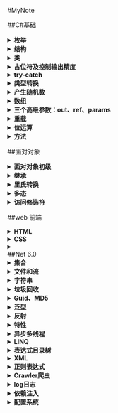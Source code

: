 #MyNote

##C#基础

<details>
<summary><b>枚举</b></summary>

将枚举声明到命名空间的下面，类的外面，表示这个命名空间下所有的类都可以使用这个枚举。

> public enum 枚举名
> {
> ,
> ,
> 最后一行可以不写逗号
> }

    public:访问修饰符，公开的，哪都可以访问。
    private：私有的，只能在这个类内部进行访问。默认修饰为private
    enum：声明枚举的关键字。

枚举:规范开发。本质还是变量
枚举的类型默认可以和 int 类型互相转换 == 枚举类型和 int 型是兼容的。

```csharp
    public enum MyEnum
    {
        // x = 5,
        yu = 0,
        asdf = 1,
    }
```

```csharp
    public enum Gender
    {
        male,
        female
    }
```

```csharp
//枚举类型强转为int
MyEnum at = MyEnum.x;
int ad = (int)at;
Console.WriteLine(ad);
Console.WriteLine((int)MyEnum.yu);

//int类型强转为枚举
int c = 13;
MyEnum ap = (MyEnum)c;
Console.WriteLine(ap);

//枚举转string
MyEnum aq = MyEnum.yu;
string e = aq.ToString();
Console.WriteLine(e);

//string转枚举
string f = "5";
MyEnum ae = (MyEnum)Enum.Parse(typeof(MyEnum),f);
Console.WriteLine(ae);
```

</details>

<details>
<summary><b>结构</b></summary>

结构：可以帮助我们一次声明多个不同类型的变量

> [public] struct 结构名
> {
> 成员：字段
> }

```csharp
    public struct Person
    {
        public string _firstname; //字段（下划线）
        public string _lastname;
        public int _age;
        public Gender _gender;
    }
```

```csharp
Person zs;
zs._firstname = "张";
zs._lastname = "三";
zs._age = 19;
zs._gender = Gender.male;
```

</details>

<details>
<summary><b>类</b></summary>

> public class 类名

    {
         字段;
         属性;
         方法;
         构造函数;
         析构函数;
    }

写好一个类之后，需要创建这个类的对象，这个过程称为类的实例化
创建对象：
类名 名 = new 类名();

    this：
    1.表示当前这个类的对象
    2.在类当中显式的调用本类的构造函数-------> :this

</details>
<details>
<summary><b>占位符及控制输出精度</b></summary>

`decimal money = 1000m;`
{:n}---->000,000,000
{:c}---->￥符号
{:e}---->科学计数法
{:f4}---->小数点后四位
{:x}---->十六进制---->x2---->加零对齐
{:p}---->百分号

```csharp
Console.WriteLine("{0:p}",0.3);//------30.00%
Console.WriteLine("{0:}",DateTime.Now);//---->0:控制输出位数
```

{:f}---->不显示秒
{:y}---->年月
{:m}---->月日
{:d}---->2020-1-1
{:t}---->14:34

`var yin_shi_lei_xing = 1.23;`
var:根据等式右边自动推算类型

C# 是一门强类型语言：必须对每一个变量的类型一个明确的定义
js 是弱类型语言：不需要对变量的类型有明确的定义

可空类型：类型关键字? 属 Nullable<T>
在 C#代码中用添加前缀“0x”的方式表示十六进制

`Console.WriteLine("{0:0.00\a}",a);`
\a:产生“嘀”的一声蜂鸣
\f:换行

```csharp
//保留两位小数（四舍五入）
int[] num = { 4,7,9 };
double avg = GetAvg(num);
string s = avg.ToString("0.00");
avg = Convert.ToDouble(s);
Console.WriteLine(avg);
Console.ReadKey();
```

序列化：将对象转换为二进制
反序列化：将二进制转换为对象
作用：传输数据（二进制）

</details>

<details>
<summary><b>try-catch</b></summary>

```csharp
//判断是否为闰年
int year, month, day;
Console.WriteLine("请输入年份：");
try
{
   year = Convert.ToInt32(Console.ReadLine());
   Console.WriteLine("请输入月份：");
   try
   {
       month = Convert.ToInt32(Console.ReadLine());
       switch (month)
       {
           case 1:
           case 3:
           case 5:
           case 7:
           case 8:
           case 10:
           case 12:
               Console.WriteLine("这个月有31天");
               break;
           case 2:
               if (year % 400 == 0 || (year % 4 == 0 && year % 100  != 0))
               {
                   Console.WriteLine("这个月有28天");
               }
               else
               {
                   Console.WriteLine("这个月有29天");
               }
               break;
           default:
               Console.WriteLine("这个月有30天");
               break;
       }
   }
   catch
   {
       Console.WriteLine("输入的月份有误");
   }
}
catch
{
   Console.WriteLine("输入的年份有误");
}
```

</details>

<details>
<summary><b>类型转换</b></summary>

```csharp
int year = Convert.ToInt32(Console.ReadLine());
Console.WriteLine(year);
bool tb = int.TryParse(Console.ReadLine(), out a);
Console.WriteLine(a);
```

</details>

<details>
<summary><b>产生随机数</b></summary>

```csharp
Random r = new Random();
int rNub = r.Next(1, 10+1);
Console.WriteLine(rNub);
```

</details>

<details>
<summary><b>数组</b></summary>

```csharp
//初始化方式
int[] nums = new int[10];
int[] nums2 = { 1, 2, 3, 4, 5, 6, 7, 8, 9, 10 };
int g = nums2.Max();
Console.WriteLine(g);
for (int i = 0; i < nums2.Length; i++)
{
    Console.WriteLine(nums2[i]);
}
```

```csharp
//冒泡排序：
int[] num = { 9, 8, 7, 6, 5, 4, 3, 2, 1, 0 };
int temp;
for (int i = 0; i < num.Length-1; i++)
{
   for (int j = 0; j < num.Length-1-i; j++)
   {
       if (num[j]>num[j+1])//升序排列
       {
           temp = num[j];
           num[j] = num[j + 1];
           num[j + 1] = temp;
       }
   }
}
```

```csharp
Array.Sort(num);//针对数组做一个升序的排列
Array.Reverse(num);//逆转排列数组
for (int i = 0; i < num.Length; i++)
{
   Console.WriteLine(num[i]);
}
```

</details>

<details>
<summary><b>三个高级参数：out、ref、params</b></summary>

out 参数

> 在一个方法中返回多个不同类型的值：
> `public static void 方法名（int ,out int,out double,out string）`

ref 参数

> 能够将一个参数带入一个方法中进行改变，改变完成后再将改变后值带出方法
> `public static void 方法名（ref int,ref int）`

params 参数

> 将实参列表中跟可变参数数组类型一致的元素都当作数组的元素里。
> 必须是参数列表之中的最后一个元素
> `public static void 方法名（int ,params int[] num）`

</details>

<details>
<summary><b>重载</b></summary>

方法的重载

> 方法的名称相同，但传递的参数不同

分为两种情况：

> 1.参数的个数相同，那么参数的类型就不能相同 2.参数的类型相同，那么参数的个数就不能相同

方法的重载和返回值没有关系

</details>

<details>
<summary><b>位运算</b></summary>

1 .&运算符
& 是二元运算符，它以特定的方式的方式组合操作数中对应的位 果对应的位都为 1，那么结果就是 1， 如果任意一个位是 0 则结果就是 0
1 & 3 的结果为 1
来看看它的怎么运行的：
1 的二进制表示为 0 0 0 0 0 0 1
3 的二进制表示为 0 0 0 0 0 1 1
根据 & 的规则 得到的结果为 0 0 0 0 0 0 0 1,十进制表示就是 1
只要任何一位是 0 & 运算的结果就是 0，所以可以用 & 把某个变不必要的位设为 0, 比如某个变量的二进制表示为 0 1 0 0 1 0 01, 我想保留低 4 位，消除高 4 位 用 &0x0F 就可以了（注：0x0F 为 16 制表示法，对应的二进制为 0 0 0 0 1 1 1 1），这个特性在编码使用很广泛。

2 、| 运算符
| 跟 & 的区别在于 如果对应的位中任一个操作数为 1 那么结果是 1
1 | 3 的结果为 3

3、 ^运算符
^ 运算符跟 | 类似，但有一点不同的是 如果两个操作位都为 1 话，结果产生 0
0 1 0 0 0 0 0 1
0 1 0 1 1 0 1 0
产生 0 0 0 1 1 0 1 1

4 、~运算符
~是对位求反 1 变 0， 0 变 1

5 、移位运算符移位运算符把位按指定的值向左或向右移动
<< 向左移动 而 >> 向右移动，超过的位将丢失，而空出的位则补 0
如 0 1 0 0 0 0 1 1(十进制 67) 向左移动两位 67 << 2 将变成
0 0 0 0 1 1 0 0 （十进制 12）当然如果你用 java 代码写，由是 32 位，不会溢，结果是 268
向右移动两位 67 >> 2 则是
0 0 0 1 0 0 0 0(十进制 16)
下面介绍一些具体的应用
前面提到 2 向前移动 1 位变成 4 利用这个特性可以做乘法运算(在不虑溢出和符号位的情况下)
2 << 1 = 4
3 << 1 = 6
4 <<detai 1 = 8
同理 >> 则可以做除法运算
任何小数 把它 >> 0 可以取整
如 3.14159 >> 0 = 3;

int a = 5, b = 9;
Console.WriteLine(a & b);
Console.WriteLine(a | b);
Console.WriteLine(a ^ b);

/_交换变量_/
a = a ^ b;
b = b ^ a;
a = a ^ b;
Console.WriteLine("a=" + a + " b=" + b);
a = a & (~a); //a 清零
Console.WriteLine(a);
a = a | (~a); //a 全为 1
Console.WriteLine(a);

输出结果
1
13
12
a=9 b=5
0
-1

</details>

<details>
<summary><b>方法</b></summary>

方法：

> [public（访问修饰符）]static 返回值类型 方法名（[参数列表]）
> {方法体;
> }

`static`:静态的
返回值类型（如果不需写返回值，写 `void`）
方法名：Pascal 命名法(首字母大写)
参数列表：提供给这个方法的条件（括号不能省略）
`return`：返回要返回的值；立即结束方法；
方法改变数组的顺序，元素的位置和大小不需要返回值

</details>

##面对对象

<details>
<summary><b>面对对象初级</b></summary>

面对过程-------->面对对象
面对过程：强调完成这件事的动作
面对对象：找个对象帮你做事-------->意在写出一个通用的代码，蔽差异
如果要用面对过程的思想，当执行的人不同时，需要为每个不同的人身定做解决事情的方法

面向对象三大特征：**封装、继承、多态**
属性：对象具有的多种特征，每个对象的每个属性都拥有特定值
对象是具体化的事物，不能是抽象概念
把这些具有相同属性和相同方法的对象进行进一步的封装，抽象出<>这个概念
类：是模子，确定对象拥有的特征（属性）和行为（方法）
对象是根据类创建出来的
类不占内存，而对象占用内存

属性：ctrl+r+e 封装字段
属性的作用就是保护字段，对字段的赋值和取值进行限定
属性的本质是两个方法：`get` 和 `set`-------->可读可写属性
字段在类之中必须是私有的
对象的初始化：给属性赋值
自动属性：不需要实现的属性语法，不需要定义字段（如果只对字段单封装，没有附加逻辑，则定义自动属性，可以减少代码量）
`Field`-------->字段
`Method`-------->方法
`properties`-------->属性

静态和非静态的区别 1.在非静态类中，既可以有实例成员，也可以有静态成员//静态类中能有静态成员 2.在调用实例成员的时候，需要使用对象名.实例成员;//在调用静成员时，要用类名.成员; 3.静态函数中只能访问静态成员//实例函数中既可以访问静态成员，可以访问实例成员

使用: 1.静态类可以作为工具类使用 2.静态类在整个项目中资源共享-------------------->人为划分内存：堆、栈、静态存储区域

扩展方法
静态类中的静态方法在参数前加 `this` 可以不用类.方法，而是被扩的实例.方法
在使用时 `using` 类名
同名时优先调用实例方法
扩展的类型最好不要是基类，越细越好

构造函数：帮助我们初始化对象（给对象属性依次赋值） 1.构造函数没有返回值，并且不写 `void` 2.构造函数名必须和类名一样 3.静态构造函数：类第一次被创建时将由 CLR 执行且只有一次，只能始化一些静态成员，每个类只能有一个且可以同时存在公有无参构造数 4.私有构造函数：不能通过 new 实例化，可以通过静态成员、或内部例化再返回给外部
类之中会有一个默认的无参构造函数
经过编译器初次编译后 IL 中为 `.ctor`

> public 构造函数名()
> {
> }

`new` 关键字： 1.在内存中开辟一块空间 2.在开辟的空间中创建一个对象 3.用对象的构造函数进行初始化对象

析构函数：
----->无法继承或重载
当程序结束时由 GC 自动执行------->帮我们释放非托管资源（马上放）

> ~类名()
> {
> }

析构函数隐式地调用对象基类的 `Finalize` 方法，故不应使用空析构数，会导致不必要的性能损失

值类型和引用类型在内存上存储的方式不一样
传递值类型和引用类型时方式不一样-------->值传递||引用传递
值类型：`int`、`double`、`bool`、`char`、`decimal`、`struct`、`um`-------->储存在内存的栈当中
引用类型：`string`、`自定义类`、`数组`、`object 类`、`接口`-------->存储在内存的堆中

拆箱：将引用类型转化为值类型
装箱：将值类型转化为引用类型
尽量避免，会影响时间
是否发生拆箱后装箱----->两种类型是否存在继承关系

</details>

<details>
<summary><b>继承</b></summary>

继承： //子类名:父类名
解决类中的代码冗余 1.继承的单根性：一个子类只能有一个父类 2.继承的传递性：多重继承

把几个子类（派生类）当中重复的类单独拿出来封装成一个类，作为这几个类的父类（基类）
子类继承了父类的属性和方法，但并没有继承父类的私有字段
子类并没有继承父类的构造函数，但子类会默认调用父类的无参构造函数————创建父类对象，让子类可以使用父类成员
所以如果在父类中重新写了一个有参数的构造函数后，默认无参构造函数就没有了，子类就无法调用父类成员而报错
解决办法： 1.在父类中重新写一个无参构造函数 2.在子类中显式地调用父类构造函数，使用关键字:`base`()
可以用 `base` 关键字引用基类的成员 `base`.基类方法名();

创建对象时，系统先调用基类的构造函数，初始化基类的变量，然后调用派生类的构造函数，初始化派生类的变量，是
一个由基类向派生类逐步构建的过程。删除对象时，先调用派生类的析构函数，销毁派生类的变量，然后调用
基类的析构函数，销毁基类的变量，是一个由派生类向基类逐步销毁的过程。

在派生类中不能使用基类的私有成员
让类的成员既保持封装性又可以在派生类中使用，那么可以把它定义为 protected 成员（受保护成员）
`protected int _age;`
此时在子类中可以使用父类的字段

虚方法的重写：
子类调研在基类中的同一个方法，但其在每个类中是不同的，则可以把基类中的方法设计成虚方法，然后在派生类中重写该方法
`public virtual 方法名()`
`virtual` 修饰符不能与 `static`、`abstract`、`private` 一起使用
在派生类中，用关键字 `override` 重写该方法
`public override 方法名()`

我们只能重写基类中的虚方法，不能重写普通方法。要想在派生类中修改基类的普通方法，需要用 `new` 关键字隐藏基类中的方法
关键字 `new`: 1.创建对象 2.隐藏从父类继承过来的同名成员(普通方法)
`public new 方法名()-------->子类调用不到父类的成员 不推荐`

抽象类：不能被实例化，只能作为其它类的基类而存在，其目的是抽象出子类的公共部分以减少代码重复。
`abstract class 类名`
抽象方法：是一种特殊的没有默认实现的虚方法(但不需要 `virtual` 关键字)，它只能定义在抽象类中
抽象方法没有任何执行代码，需要在派生类中用重写的方式具体实现
在派生类中不能用 `base` 直接引用抽象基类的抽象方法
`public abstract 方法名()`
抽象属性：也没有具体实现代码，必须在派生类中重写

```csharp
public abstract int Age
{
   get;
   set;
}
```

同样，如果想防止一个方法被派生类重写，可以把它为声明密封方法
`public sealed override 方法名()`
`Object` 类是所有类的基类-------->在 C#中所有类都简介继承了 `Object` 类
etails>

</details>
<details>
<summary><b>里氏转换</b></summary>

里氏转换： 1.子类可以赋值给父类-------->派生类对象也属于基类，所以基类用符可以指向派生类对象

```csharp
Son s = new Son();
People p = s;
People p = new Son();
```

2.如果父类中是子类对象那么可以强转为子类对象

```csharp
Son ss = (Son)p;
```

表示类型转换
1----->`is`：用来判断对象是否与给定类型兼容（即属于类型或该类型的基类）

```csharp
if (p is Son) { }
```

2----->`as`: 向下转换

```csharp
Son d = p as Son;
```

</details>

<details>
<summary><b>多态</b></summary>

让一个对象能表现出多种的状态（类型）
屏蔽各个对象之间的差异，旨在写出通用的代码
声明父类去指定子类对象
实现多态的三种手段：虚方法、抽象类、接口

**_虚方法_**
首先将父类方法标记为虚方法使用关键字：`virtual`
在子类方法中加入关键字：`override`

**_抽象类_**
当父类中的方法不知道如何实现的时候，可以考虑使用抽象类，将方法写成抽象方法
如果存在个性化方法，就不考虑使用抽象
使用关键字：`abstract`
`absract`没有方法体（没有大括号）
抽象方法必须是公有的
通过子类使用`override`重写调用方法
抽象类不允许创建对象

**_接口_**
接口是一个规范（能力）
I...able

> public interface I 接口名
> {

      方法
      自动属性
      索引器
      事件

}

接口中的成员不允许添加访问修饰符，默认`public`
不允许写有方法体的成员
不能包含字段
自动属性和普通属性
只要一个类继承了一个接口就必须使用它的所有成员
接口与接口之间可以多继承，接口只能继承于接口
语法上基类写在接口之前

> 普通实现：public void 方法名
> 显式实现接口：可以解决方法重名的问题----->void 接口名.方法名

接口和抽象类的选择： 单继承多实现

> 接口注重于单个的约束
> 抽象指通用实现

> 子类都有的 => 父类
> 子类都有但不同 => 父类抽象
> 有的没有 => 接口

> 普通方法由左边决定 => 编译时
> 虚方法和抽象方法由右边决定 => 运行时

其他类类型：

> 分部类：
>
> > partial 关键字：把一个同名的类写在不同地方

> 密封类：
>
> > sealed：不能被继承，但能继承其他类

重写`ToString`方法（`Object`类方法）

</details>

<details>
<summary><b>访问修饰符</b></summary>

C#中的访问修饰符

> `public`:公开的公共的
> `private`:私有的，只能在当前类内部访问
> `protected`:受保护的，只能在当前类及该类的子类中访问
> `internal`:只能在当前程序集（项目）中访问

同一个项目中`internal` = `public` `protected` `internal`:
能够修饰类的访问修饰符只有两个：`public` 和 `internal`
可访问性不一致：子类的访问权限不能高于父类的权限，会暴露父类的成员

</details>

##web 前端

<details>
<summary><b>HTML</b></summary>

**_HTML_**
超文本标记语言：`Hyper Text Markup Language`
在 html 当中存在着大量的标签，我们用 html 提供的标签，将要显示在网页中的内容包含起来，构成了网
网页中有哪些东西由 html 决定，这些东西如何显示就由 css 决定
`css`:控制网页内容显示的效果
`html`+`css`=静态网页
`js`+`Jquery`-------动态网页
html 是一门不区分大小写的语言-------语言规范：属性名小写(XML 要求必须小写)

基本框架：

```html
<!DOCTYPE html>
< html >                              manifest 属性：用于离线浏览
    < head >
        < title ></ title >
    </ head >
    < body >
    </ body >
</ html >
```

| 标签名           | 标签       | 作用                                                                                                                                           |
| ---------------- | ---------- | ---------------------------------------------------------------------------------------------------------------------------------------------- |
| 段落标签         | `<p> </p>` |                                                                                                                                                |
| 超链接标签       | `<a> </a>` | 属性`href` = "地址",属性`target` (_`blank`,_`self`)实现跳转的页面(外、内),`href`属性实现页内/间跳转 给`<a>`标签命名 `href`="外部名称#内部名称" |
| 分割线           | `<hr/>`    |                                                                                                                                                |
| 换行             | ` <br/>`   | 没有空隙                                                                                                                                       |
| 注释标签         | `<!-- -->` |                                                                                                                                                |
| 空格标签(转义符) | `&nbsp;`   | 如果在文本中写空格则只显示一个                                                                                                                 |
| 双引号           | `&quot;`   |                                                                                                                                                |
| &号              | `&amp;`    |                                                                                                                                                |
| 大于号           | `&gt;`     | great than                                                                                                                                     |
| 小于号           | `&lt;`     | less than                                                                                                                                      |

**_物理字体：_**

| 标签名             | 标签                       | 作用                                                                      |
| ------------------ | -------------------------- | ------------------------------------------------------------------------- |
| 加粗               | `<b> </b>`                 |
| 斜体               | `<i>`                      |
| 定义下划线文本     | `<u>`                      |
| 定义加删除线的文本 | `<s>`                      |
| 定义被删除的部分   | `<del>`                    |
| 定义新插入的部分   | `<ins>`                    |
| 定义上、下标       | `<sup> <sub>`              |
| 高亮显示           | `<mark></mark>`            |
| 注音               | `<ruby>`                   | 由需要解释/发音的字符和提供该信息的`<rt>`元素组成，还包括可选的 <rp> 元素 |
| 时间标签           | `<time></time>` `datetime` | 属性：YYYY-MM-DDThh:mm:ssTZD TZD 时区标识符                               |
| 单词正确换行       | `<wbr></wbr>`              |

**_格式:_**

| 标签名                     | 标签                        | 作用                                                                  |
| -------------------------- | --------------------------- | --------------------------------------------------------------------- |
| 预定义文本格式             | `<pre></pre>`               | 类似 C#中的@符号                                                      |
| 定义强调文本               | `<em>`                      |
| 定义强调文本               | `<strong>`                  |
| 定义计算机代码文本         | `<code>`                    |
| 定义计算机代码样本         | `<samp>`                    |
| 定义键盘文本               | `<kbd>`                     |
| 定义文本的变量部分         | `<var>`                     |
| 定义小号文本               | `<small>`                   |
| 脱离其父元素的文本方向设置 | `<bdi></bdi>`               |
| 引文、引用及定义           |                             |
| 定义缩写                   | `<abbr>缩写</abbr>`         | 属性`title`="[全称]"                                                  |
| 定义地址                   | `<address></address>`       |
| 定义文字方向               | `<bdo></bdo>`               | 指的是 bidi 覆盖(Bi-Directional Override),属性`dir`------`rtl`(`ltr`) |
| 定义摘自另一个源的引用     | `<blockquote></blockquote>` | 属性`cite`=url                                                        |
| 定义短的引用语             | `<q></q>`                   | 属性`cite`=url                                                        |
| 定义引用、引证             | `<cite></cite>`             |
| 定义一个定义项目           | `<dfn></dfn>`               |

**_列表_**

| 标签名     | 标签         | 作用                   |
| ---------- | ------------ | ---------------------- |
| 有序列表   | `<ol> </ol>` | `type`属性改变序列号   |
| 无序列表   | `<ul> </ul>` | `type`属性改变序列符号 |
| 自定义列表 | `<dl> </dl>` |

```html
<dt>大列名</dt>
<dd>小列名</dd>
<dd>小列名</dd>
```

**_表格_**

```html
<table border="1">
  <tr>
    <th>表格标题</th>
    <td>单元格内容</td>
    <td>单元格内容</td>
  </tr>
  <tr></tr>
</table>
```

跨行/列的表格使用`rowspan`(`colspan`)属性="单元格数"实现
标题标签 `<h#>`---------#-------`1~6`
用来显示元素的移动 `<marquee> </marquee>`-------`direction`属性设置方向(`left`,`right`,`down`,`up`)
behavior 属性设置运动模式(`scroll`,`altermate`,`slide`--静止)

**_图片标签_**

`<img src="..."/>`------`alt`属性：当图片因为某种原因无法加载出来时显示的内容，`title`属性：当光标移动到图片上的时候显示的内容
`<map></map>`用于客户端图像映射,指带有可点击区域的一幅图像
`<area></area>`定义图像地图中的可点击区域 `coords`属性
百分比条标签 `<meter></meter> ` `value`(必需，可以只有百分值),`high`、`low`(界定值，超出则为黄色),`max`、`min`(范围最值)
进度条： `<progress></progress>` `max`、`value`
表单
收集用户的数据
`<form></form>`----------`action`属性
`method`属性(默认形式 get 以 url 的方式发送到地址栏、post 通过报文提交)
`target`属性(\_parent 父框架打开、\_top 整个窗口打开)
`accept-charset`属性(提交表单的字符编码)
`autocomplete="on/off"`(是否自动填充)
`name`属性(表单名称)
`novalidate`属性(不对表单数据进行验证)
`<input type=""/>`------------`type`的 text 属性值相对应 winform 中的 textbox 控件
`autofocus`(自动获得焦点)

常用控件：`text`(单行文本框输入)、`password`(密码框)、`radio`(单选按钮)、`checkbox`(复选框)
`hidden`隐藏域，用户无法看见
`<select size="">`(下拉列表)------`size`属性表示默认显示几个值
`<textarea>`(多行文本框输入)

```html
<form action="www.baidu.com" method="get">
  用户名：<input type="text" name="txtName" />
  <br />
  密码：<input type="password" name="txtPwd" />
  <br />
  <fieldset>
    <legend>性别</legend>
    <input type="radio" name="sex" />男 <input type="radio" name="sex" />女
  </fieldset>
  <br />
  <fieldset>
    <legend>婚姻状况</legend>
    <input type="radio" name="married" />已婚
    <input type="radio" name="married" />未婚
  </fieldset>
  <br />
  <input type="submit" value="注册" />
  <input type="reset" value="重置所有" />
  <select>
    <optgroup label="高校">
      <option>四川大学</option>
      <option>电子科技大学</option>
      <option>西南交通大学</option>
      <option>西南财经大学</option>
    </optgroup>
  </select>
  <br />
  <input type="file" />
  <br />
  <textarea cols="20" rows="3">
      示范文本：HTML 指的是超文本标记语言 (Hyper Text Markup Language),不是一编程语言，而是一种标记语言(markup language)标记语言是一套标记标签(markup tag)HTML 用标记标签来描述网页
  </textarea>
</form>
```

div 和 span
`<div> </div>`-----自动换行，不允许有其他标签叠加在上面
`<span> </span>`------不换行，可以用来承载文本信息
`<iframe>`

</details>

<details>
<summary><b>CSS</b></summary>

CSS:
cascading style language 层叠样式表，是对 html 的补充
CSS 实现了内面内容和内面效果的彻底分离(写 CSS 的时候基本不影响 html)
将样式表加入到 HTML 文档中：

- 内联样式表(在标签内部通过 CSS 代码设置元素的样式)
  优点：灵活
  缺点：代码冗余
- 嵌入样式表(在 head 标签里面写)
  优点：方便
  缺点：优先级低

```css
<style type="text/css">
  p{
      background-color:pink;
      font-size:innitial;
  }
</style>
```

- 外部样式表

在 head 之间写
`<link href="*.css" rel="stylesheet" type="text/css"/>`
优先级最低
通常不建议使用内联样式表，会与 html 语言搞混

样式规则的选择器：

- HTML Selector
- Class Selector(需要给设置样式的)

`<p class="类名"> </p>`
在 style 里面 p.类名{}----就拿到了[类名]这个标签------可以进行单独设置

- ID Selector(给 id 属性赋值)-----调用:#id 值{},id 值不能重复
- 关联选择器：p em{}----直接用标签名进行设置
- 组合选择器：h1,h2,h3,h4,h5,h6,td{}----组合多种标签名进行设置
- 伪元素选择器：对同一个 html 元素的各种状态和其所包括的部分内容的一种定义方式------类似事件

常用伪元素:

> A:active 选中超链接时的状态
> A:hover 光标移动到超链接上的状态
> A:link 超链接的正常状态
> A:visited 访问过的超链接状态
> A:first-line 段落中的第一行文本
> A:first-letter 段落中的第一个字母

CSS 样式属性
字体

> font-family
> font-size:(xx-small、x-small、small、medium、large、x-large、xx-large)
> font-style:(normal、italic、oblique)
> font-decoration(下中上划线、闪烁效果)
> font-weight:(normal、bold、bolder、lighter、100-900)

背景

> background-color:
> background-image:
> background-repeat:
> background-attachment:(fixed、scroll)-----（图像是否随内容滚动）
> background-position:

文本

> word-spacing 单词间距
> letter-spacing 字符间距
> text-align 文本水平对齐方式
> text-indent 首行缩进值
> line-height 文本所在行的行高

位置

> position:(absolute 绝对定位------最重要------,relative 相对定位,static 默认值-无特殊定位)
> float: ------最重要------使 div 漂浮不对其它 div 造成遮挡
> z-index:值 高度

布局

> 盒子模型：盒子与盒子之间的距离用 margin,盒子与里面内容之间的距离用 padding
> margin-(top、right、bottom、left)
> border-(top、right、bottom、left)-(width,style,color)
> display:(inline、block)

边缘
列表
蒙版层
设置不透明度 `obacity` 属性，1 为不透明，0 为透明，设置不透明度可以看到层下面的内容，但是无法对其进行操作

</details>


<details>
<summary><b></b></summary>
</details>
##Net 6.0

<details>
<summary><b>集合</b></summary>

四种类型：

> Array
> Linked
> Set
> Key-Value

任何数据集合都实现了 IEnumralue 使得都可以使用 Foreach 来遍历
IEumrable、ICollecion、IList、IQueryable 都可能存在重复的内容，承不同的接口来实现标识

<details>
<summary><i>1.1 ArrayList集合</i></summary>

集合：很多数据的一个集合，长度可以任意改变，类型不固定

```csharp
ArrayList list = new ArrayList();
list.Add(Object);
```

将一个对象输出到控制台，默认打印的是这个对象的命名空间
`Console.WriteLine(对象名.ToString());`

ArrayList 长度的问题

> count---->表示这个集合事实际包含的元素个数
> capacity---->表示这个集合可以包含的元素个数

每次集合中实际包含的元素个数超过了可以包含的数时，集合就会向内存申请多开辟一倍的空间，保证合的长度一直够用

</details>

<details>
<summary><i>1.2 List泛型集合</i></summary>

对元素的类型有了确切的定义

```csharp
List<int> list1 = new List<int>();
int[] nums = list1.ToArray();
List<int> list2 = nums.ToList();
```

</details>

---

<details>
<summary><i>2.1 Hashtable</i></summary>

Hashtable 方法------键值对集合

```csharp
Hashtable hs = new Hashtable();
hs.Add(1, "张三");
hs.Add(2, "b");
hs.Add(false, "c");
//---->冲突
hs.Add(1, "张三");
//---->通过索引替换
hs[1]="zs";
```

根据键找值

```csharp
if (hs.ContainsKey("false"))
{
}
foreach (var item in hs.Keys)
{
   Console.WriteLine(hs[item]);
}
```

在循环次数很多时，foreach 的效率远高于 for

</details>

<details>
<summary><i>2.2 Dictionary字典</i></summary>

Dictionary(键值对集合)

```csharp
Dictionary<int, string> dic1 = newDictionary<int, string>();
dic1.Add(1,"一");
dic1[2] = "二";
foreach (KeyValuePair<int,string>keyValuePair1  in dic1)
{
   Console.WriteLine("{0},{1}",keyValuePair1.Key,keyValuePair1.Value);
}
```

静态字典 可以当作缓存使用 全局唯一不会被释放

</details>
<details>
<summary><i>2.3 SortedDictionary</i></summary>

有排序过程效率并不高

</details>

---

<details>
<summary><i>3.1 HashSet</i></summary>

动态长度
不能通过索引访问

```csharp
HashSet<T> hs1 = new HashSet<T>();
hs1.Add();
```

交差并补

```csharp
HashSet<T> hs2 = new HashSet<T>();
hs1.IntersectWith(hs2);
hs1.ExceptWith(hs2);
hs1.UnionWith(hs2);
hs1.SymmetricExceptWith(hs2);
```

</details>

<details>
<summary><i>3.2 SortedSet</i></summary>

去重+排序

</details>

---

<details>
<summary><i>4.1 LinkedList链表</i></summary>

链表
泛型 LinkedList<T> 数据在内存上不连续分配，每元素记录前后节点的地址
不能通过下标访问，查找只能通过遍历
增删较为方便

```csharp
//从头查找数据
LinkedListNode<T> node1 = linkedList.Fin()；
//在后插入
linkedList.AddAfter(node1,XX);
linkedList.Remove(XX);
```

</details>

<details>
<summary><i>4.2 Queue队列</i></summary>

队列 Queue<T>
先进先出链表

```csharp
Queue<T> queue1 = new Queue<T>();
queue1.Enqueue(t);
//获取第一个元素并移除出队列
queue1.Deque();
queue1.Peek();
```

</details>

<details>
<summary><i>4.3 Stack栈</i></summary>

栈 Stack<T>

```csharp
Stack<T> s = new Stack<T>();
s.Push();
s.Pop();
s.Peek();
```

</details>

---

线程安全：
ConcurrentStack  
ConcurrentQueue
ConcurrentBag  
ConcurrentDictionary

</details>

<details>
<summary><b>文件和流</b></summary>

Directory 类：操作文件夹
File 类：操作文件
Path 类：操作路径
FileStream：操作流

---

Path 类

> string str = @"C:\Users\14345\Desktop\new.txt";
> Path.GetFileName(string));---->返回文件名和扩展名
> Path.GetFileNameWithoutExtension(string);---->返回文件名
> Path.GetExtension(string));---->返回扩展名
> Path.GetDirectoryName(string);---->返回文件所在的文件夹的名称

## Path.GetFullPath(string);---->返回全路径

File 类

> ReadAllBytes:多媒体文件（音乐、图片文件）
> ReadAllLines：返回数组、精确操作
> ReadAllText：返回整个字符串

绝对路径：通过我的电脑能找到这个文件的路径
相对路径：文件相对于应用程序的路径
在开发中应尽量使用相对路径

```csharp
File.Create(@"");
File.Delete(@"");
File.Copy(@"",@"");
File.Move(@"", @"");
byte[] buffer = File.ReadAllBytes(@"D:\File\new.txt");
string s = Encoding.Default.GetString(buffer);
File.WriteAllBytes(@"D:\File\new.txt", buffer);
string[] contents = File.ReadAllLines(@"D:\File\new.txt");
foreach (string item in contents)
{
    Console.WriteLine(item);
}
//---->追加不覆盖之前的内容
File.AppendAllText(@"C:\Users\14345\Desktop\new.txt", "contents");
```

`Directory.Delete(string path,bool)--->默认不会删除非空文件夹`

---

FileStream 类
操作字节

```csharp
StreamWriter和StreamReader---->操作字符
FileStream fileStream1 = new FileStrea(@"C:\Users\14345\Desktop\new.txt",FileMode.OpenOrCreate);
FileStream fileStream2 = new FileStrea(@"C:\Users\14345\Desktop\new.txt",FileMode.OpenOrCreate, FileAccess.Read);
byte[] buffer = new byte[1024 * 1024 *5];//5MB
int EffectiveByteLength = fileStream2Read(buffer, 0, buffer.Length);//----->回实际读到的有效的字节数
```

关闭流
`fileStream1.Close();`
释放所占用的资源
`fileStream1.Dispose();`

将创建文件流对象的过程写在 using 当中，会自动释放流所占用的资源

```csharp
using (FileStream fswrite = new FileStream(@"", FileMode.OpenOrCreate, FileAccess.Write))
{
    //读写的内容
    //using ()
}
```

StreamReader
StreamWriter

```csharp
using (StreamReader sr=new StreamReader(@"",Encoding.Default))
{
    while(!sr.EndOfStream)
    Console.WriteLine(sr.ReadLine());
}
```

| 编码名称 | \*     |
| -------- | ------ |
| ASC      | 128    |
| ASCII    | 256    |
| GB2312   | 简体字 |
| Big5     | 繁体字 |
| unicode  | 解析慢 |
| UTF-8    | web    |

乱码原因：保存文件所用的编码格式和打开的不一样

</details>

<details>
<summary><b>字符串</b></summary>

字符串的不可变性：
当给一个字符串重新赋值时，之前的值并未销毁，而是重新开辟一块间存储新值
当程序结束后，GC 扫描整个内存。如果发现有空间没有被指向，则立把它销毁
可以把字符串看成是 `char` 类型的一个只读数组
`stringBuilder` 和 `string` `的区别：string` 在进行运算时会产生一个的实例，因此在频繁对一个字符串进行操作时最好选择 `stringBuilder`

| 方法名                                | 作用                                                            | 返回值类型 |
| ------------------------------------- | --------------------------------------------------------------- | ---------- |
| .`ToUpper`()                          | 将字符串转换成大写形式                                          | string     |
| .`Tolower`()                          | 将字符串转换成小写形式                                          | string     |
| .`Equals`(,)                          | 比较两个字符串（可以忽略大小写）                                | bool       |
| .`Split`(char[],)                     | 分割字符串返回字符串类型的数组                                  | string[]   |
| .`ToCharArray`()                      | 将字符串转换为一个 char 型数组                                  | char[]     |
| new string(char[])                    | 将一个 char 数组转换为字符串                                    | string     |
| .`Contains`(string)                   | 判断字符串中是否有子串 value                                    | bool       |
| .`Replace`(string,string)             | 将字符串中出现 old value（第个）的地方替换为 new value          | string     |
| .`Substring`(int)                     | 取从位置 int 开始到结束的子字符串(或指定度)                     | string     |
| .`Startswith`(string)                 | 判断字符串是否以 value 开始                                     | bool       |
| .`Endswith`(string)                   | 判断字符串是否以 value 结束                                     | bool       |
| .`IndexOf`(stirng)                    | 取 value 在字符串中第一次出现的位置----返回 int（找不到返回-1） |
| .`Trim`()                             | 移除所有的空字符                                                | string     |
| string.`IsNullOrEmpty`()              | 判断一个字符串是否为空 null                                     | bool       |
| string.`Join`(string,params string[]) | 在字符串数组每个素之间加入指定的分隔符                          | string     |

练习：

```csharp
string s = "abcdefg";
 //不能s[0] = 'b';因为s是只读的
char[] ch = s.ToCharArray();
ch[0] = 'b';
s = new string(ch);
```

```csharp
string _s = "a  bc _d+_e  f,,g ";
char[] chs = { ' ', '_', '+', ',' };
string[] str = _s.Split(chs/*new char[]{ ' ', '_', '+',',' }*/,StringSplitOptions.RemoveEmptyEntries);
```

```csharp
string t = "qwe";
if (t.Contains("qwe"))
{
   t = t.Replace("qwe", "***");
}
```

```csharp
StringBuilder sb = new StringBuilder();
string str = null;
//创建一个计时器
Stopwatch sw = new Stopwatch();
sw.Start();//开始计时
for (int i = 0; i < 100000; i++)
{
   sb.Append(i);//增加字符串长度
}
sw.Stop();//计时结束
Console.WriteLine(sw.Elapsed);
```

```csharp
string path = @"C:\Users\14345\Desktop\0101.txt";
string[] content = File.ReadAllLines(path, EncodingUTF8);
string[] result = new string[8];
for (int i = 0; i < content.Length; i++)
{
   string[] temp = content[i].Split(new char[] { '\t' }, StringSplitOptions.RemoveEmptyEntries);
   if (temp[0].Length >= 10)
   {
       temp[0] = temp[0].Substring(0, 8);
       temp[0] += "...";
   }
   result[i] = string.Join("|", temp);
}
for (int i = 0; i < 4; i++)
{
   Console.WriteLine(result[i]);
}
```

</details>

<details>
<summary><b>垃圾回收</b></summary>

CLR

C#释放资源------->GC--->垃圾回收器
托管资源是 Net framework 之内的
对于非托管资源需要手动调用 Close();
而对于托管资源，可以自行关闭

**_托管资源_**：堆里面由 CLR 创建的对象
**_非托管资源_**

**内存泄露**：内存占用了但没有回收

`new` 在堆栈中开辟一块内存，分配一个地址
实例化的对象在栈中，储存的是对应堆栈的地址
对象里面的属性也储存在堆栈中，但方法中的值类型变量在调用是储存在线程栈中

引用类型任何时候都在堆栈里
除非所在对象在堆中，值类型都在栈里

```csharp
string str1 = "aaa";
string str2 = "bbbb";
str2 = "aaa";
object.ReferenceEquals(str1, str2) 			=>		true
```

享元模式的应用：CLR 分配内存的时候查找相同的值

字符串不可变的原因:

> 由于享元模式，可能有多个变量指向一个字符串
> 程序共享一个堆，堆中的内存是连续分配的，如果改动长度，会造成大量数据的移动

在 `new` 的时候会开辟内存，如果空间不够则 GC 释放
对于访问不到的东西(跳出方法体的变量等)需要手动 GC.`Collect`();
静态成员永远不会被回收

垃圾处理两个优化策略： 1.**分级策略**

| 条件                                                                    | 分级 |
| ----------------------------------------------------------------------- | ---- |
| GC 之前：                                                               | 0 级 |
| 第一次 GC 后保留                                                        | 1 级 |
| 进行回收时首先寻找一级对象，如果空间还是不够，再找 1 级，这个过程后存留 | 2 级 |

2.**大对象策略**
当对象大于 85k 时将会分配在大型对象堆(LOH)上
大于 85k 的对象用 链表 单独管理

`Dispose`()
本身是没有意义的，需要继承 `IDisposable` 接口，主动实现
GC 不会自动执行 `Dispose`

</details>

<details>
<summary><b>Guid、MD5</b></summary>

Guid 类
`Console.WriteLine(Guid.NewGuid().ToString());`

**_MD5 不可逆加密_**
**_Des 对称可逆加密_**：加密速度快。加密解密需要同一个密钥，但密钥的安全无法保证
**_RSA 非对称可逆加密_**：加密的密钥和解密的密钥是一组，但无法推算另一个

---

RSA 的一组密钥是对应的，如果解密密钥能解密，则说明加密的源一定确定

1.  https 请求加载时首先进行安全验证
2.  能用解密证明 CA 证书来自访问的地址
    md5 匹配成功说明消息没有被篡改过
3.  实现浏览器向服务器间的数据传输，浏览器使用公钥加密
    服务器通过解密密钥并返回结果，证明
4.  由客户端产生发给服务器，确定公认对称密钥
5.  开始传输

---

MD5 类

> MD5 加密
> 密码加密（16 进制）
> 字节数组转字符串：

1.  将字节数组中每个元素按指定编码格式解析成字符串 Encoding.GetEncoding("GBK").GetString()
2.  直接将字节数组 ToString()
3.  将字节数组中的每个元素 ToString()

```csharp
MD5 md5 = MD5.Create();
byte[] vs = Encoding.Default.GetBytes("as12e1we");
vs = md5.ComputeHash(vs);
string s = "";
for (int i = 0; i < vs.Length; i++)
{
    s += vs[i].ToString("x2");
}
```

工具类 Md5Helper：

```csharp
public partial class Md5Helper
{
    /// <summary>
    /// 字符串加密
    /// 使用UTF8编码
    /// </summary>
    /// <param name="pwdStr"></param>
    /// <returns></returns>
    public static string EncryptString(string pwdStr)
    {
        MD5 md5 = MD5.Create();
        //使用UTF8编码
        byte[] vs = Encoding.UTF8.GetBytes(pwdStr);
        vs = md5.ComputeHash(vs);
        StringBuilder sb = new StringBuilder();
        //将字节数组转换成16进制的字符串，占两位
        foreach (byte b in vs)
        {
            sb.Append(b.ToString("x2"));
        }
        return sb.ToString();
    }
}

//调用
string pwd = Md5Helper.EncryptString("XXXXXXXXXXXXXXXX");
Console.WriteLine(pwd);
```

</details>

<details>
<summary><b>泛型</b></summary>

1. **_泛型方法_**
   延迟声明
   用一个方法，满足不同的参数类型，做相同的事

```
/// <typeparam name="T"></typeparam>
方法名<T> (T 参数名)
```

调用：
`方法名<类型>(参数)`
可以省略类型参数，根据参数自动推算

为什么用泛型不是`Object`:

> `Object`是引用类型，传入如`int`的值类型时会有装箱拆箱的过程
> 泛型方法 ≈ 普通 > 拆装箱

2. **_泛型类_**
   一个类满足不同类型，做同样的事

```
class 类名<T>{
 	public T _name;
 }
```

`类名<int> obj = new 类名<int>({T = 12});`

3. **_泛型接口_**

```
interface 接口名<T> {
 T 方法名(T t);
 }
```

泛型约束：
约束可以叠加，更加灵活

> 基类约束，强制保证传入的参数一定是该类或其子类(不能是密封类)
> 接口约束：一定要实现接口的方法
> 值类型约束：where T : struct
> 引用类型约束：where T : class
> 无参数构造函数约束：where T : new() T obj = new T()

自动赋予不同类型默认值 T obj = default(T)

```
public static 方法名<T, S> (T parameter)
where T : 类名
where S : 类名 2
{
访问声明类中的成员
}
```

**协变**
<out T>
`People p = new Male();`
List<People> ps = new List<Male>(); （不通过
一般做法(类似于遍历子类集合然后将其逐个强转为父类)：
`List<People> ps = new List<Male>().Select(c => (People)c).ToList()`
在接口或自定义类中加入`<out T>` T 只能用作返回值，不能当作参数使用
`IEnumerable<People> ps = new List<Male>()`

**逆变**
`<in T>`
不能用作返回值
`IEnumerable<Male> ps = new List<People>()`
将子类当作参数传递

**泛型缓存**
实现一个泛型类，通过静态构造函数只在声明类时调用一次这个特性，建立缓存
静态成员在内存中只储存一份
对于每一个不同的 T 都会产生一份不同的副本
适合不同类型，需要一份数据的场景
不能主动释放

</details>

<details>
<summary><b>反射</b></summary>

反射是动态的，依赖的是字符串，不需要引用
一般过程：

1. 加载 dll
2. 获取类型信息
3. 创建实例
4. 类型转换
5. 方法调用

利用工厂封装反射过程

```csharp
// 可配置可扩展：
// .config 中添加<appSettings> <add key="key值" value="类型名, dll名"> <appSettings>
public class Factory
{
    private static string XXConfig = ConfigurationManager.AppSetting["key值"];
    private static string DllName = XXConfig.Split(",")[1];
    private static string TypeName = XXConfig.Split(",")[0];
    public static DBHelper CreateHelper()
    {
    	Assembly asb = Assembly.Load(DllName);
    	Type type = asb.GetType(TypeName);
    	object helperObj = Activator.CreateInstance(type);
    	DBHelper helper = (DBHelper)helperObj;
    	return helper;
    }
}
```

**_程序集_**：
可看作是相关类打包，相当于 java 中的`jar`包
程序集包括资源文件，类型元数据(所有类型)
通过反射可以动态地后的其中的元数据
可以封装一些代码，只提供必要的访问接口
`dll` `exe`文件
`dll`文件无法执行----因为没有 Main 函数
初次编译后，高级语言被编译为`IL`中间语言、`metadata`再由 CLR 二次编译为机器码执行

**_Assembly 类_**
读取 dll 文件：
首先加载程序集文件：

```csharp
//当前目录加载dll
Assembly asb = Assembly.Load("dll名称无后缀");
Assembly.LoadFile(@"完整路径");
// 带dll后缀或写出完整路径
Assembly.LoadFrom("");
// 当前exe文件的Directory路径
AppDomain.CurrentDomain.BaseDirectory
//不论公有的、私有的都能拿到
asb.GetType();
//获取此程序集中定义的公共类型，这些公共类型在程序集外可见
asb.GetExportedTypes();
```

读取反射类型

```csharp
foreach(var item in asb.GetTypes())
{
	item.FullName
}
Type type = asb.GetType("包含 命名空间 类名 的完整名称");
```

创建对象的两种方法：

```csharp
// 调用默认无参的构造函数
Assembly对象.CreateInstance("程序集.类名")
Object inst = Activator.CreateInstance(Type对象,nonPublic, params 属性数组)
//nonPublic为true时可以调用公共/非公共构造函数
// 创建泛型对象
Type type = asb.GetType("...泛型类`X");				//使用占位符
Type newType = type.MakeGenericType(new Type[] {typeof(int), typeo(string)...});
object obj = Activator.CreateInstance(newType);
// 动态获取程序集中的信息
// 返回PropertyInfo[](属性数组)
inst.GetType().GetProperTies("")

```

利用反射复制对象(性能低)

```csharp
People people = new People() {... };

Type typePeople = typeof(People);
Type typePeopleDTO = typeof(PeopleDTO);

object peopleDTO = activator.CreateInstance(typePeopleDTO);
foreach (var prop in typePeopleDTO.GetProPerties())
{
     //匹配两个类相同的属性
     object value = typePeople.GetProperty(prop.Name).GetValue(people);
     prop.SetValue(peopleDTO, value);
}
```

返回`MethodInfo[]`(方法数组)
`inst.GetType().GetMethods("方法名")`
如果要调用的方法存在重载，则添加参数类型数组
`Type对象.GetMethod("方法名", BindingFlags.Instance | BindingFlags.NonPublic, new object[] {typeof(int)})`
可以调用到私有方法
`MethodInfo对象.Invoke(实例对象, new object[])`
调用泛型方法
`MethodInfo method = newType.GetMethod("");`
`Method newMethod = method.MakeGenericMethod(new Type[] {typeof(int)});`
`newMethod.Invoke(Object, new Object[] {111})`

---

Type 类：

> IsAssignableFrom(Type c)-----是否可以从 c 赋值
> IsInstanceOfType(object o)-----判断 o 是否为当前类的实例
> IsSubclassOf(Type c)------判断是否当前类是否是 c 的子类(不含接口)
> IsAbstract 判断是否为抽象的(含接口)

</details>
<details>
<summary><b>特性</b></summary>

中括号声明，一个继承自 Attribute 的类

一般命名以 Attribute 结尾`[CustomAttribute]`，声明时可以省略`[Custom]`
编译后产生 IL，并在 metadata 中有记录

相当于调用特性类的构造函数，因此可以写成`[特性名()]`
一般不能重复声明，在特性类命名空间中允许重复修饰

> `[AttributeUsage(AttributeTargets.All, AllowMultiple = true)]`

作用：在不破坏类封装的前提下，补充额外的信息和行为

特性通过反射应用
任何一个可以生效的特性，都是主动使用过的

```csharp
public class Manager
public static void 方法名(T para)
{
      Type type = typeof(para);
      if(type.IsDefined(typeof(CustomAttribute), true)){      //true搜索成员继承链
          CustomAttribute attr = (CustomAttribute)type.GetCustomAttribute(typeof(CustomAttribute), true);
          Console.WriteLine($"{attr.属性}");
          attr.方法()
      }
}
```

给方法返回值加特性 `[return: Custom()]`
给方法参数加特性`public void 方法名([Custom] T para)`

示例:
`[Obsolete("此版本已不再维护！", true)]` 影响编译器的运行，加 true 直接报错
`[Serializable]` 序列化和反序列化，影响程序运行

</details>

<details>
<summary><b>异步多线程</b></summary>

> 同步：完成计算之后进入下一行，只有一个线程运算效率低
> 异步：不等直接下一行，非阻塞，空间换时间 管理多线程也有资源损耗

异步多线程无序
异步启动线程由 OS 响应，不一定按顺序返回
由于 CPU 分片计算，线程结束的时间也不一样

CPU 时间片轮转

- (上下文切换 加载环境=>计算=>保存环境 )
  从微观看，一个核同一时刻只能执行一个线程
  宏观上是多线程并发

`await`只能放在`Task`前面
`await`相当于将之后的代码包装到委托之中作为回调
一把返回值为`Task`，需要其他返回值时`Task<...>`
`await`/`async`一般成对出现，只用一个`async`没有意义，要么不用要么用到底
两种同步等待方式：

1.  task 实例.Wait();
2.  result = task.Result;

进程
一个程序运行时占用全部资源的总和

---

Process 类

```csharp
Process[] pro = Process.GetProcesses();//当前正在进行的所有进程
foreach (var item in pro)
{
    pro.Kill();//杀掉所有正在进行的进程
    Console.WriteLine(item);
}
```

通过进程打开一些应用程序

```csharp
Process.Start("calc");
Process.Start("mspaint");
Process.Start("notepad");
Process.Start("iexplore", "http://www.bilibili.com");
```

打开指定文件

```csharp
ProcessStartInfo info = new ProcessStartInfo(@"...");
Process pro = new Process();
pro.StartInfo = info;
pro.StartInfo.UseShellExecute = true;
pro.Start();
```

进程和线程的关系

> 一个进程包含多个线程
> 线程：程序执行流的最小单位

单线程的问题：
`容易造成程序假死`
使用多线程的目的：

- 让计算机同时做多件事，节省时间
- 后台进行，提高运行效率，不会使主程序无响应
- 可以获得当前线程和进程
  如果线程执行的方法需要参数，那么必须是 `Object` 类型
  在 Net 下不允许跨线程的访问

Winform 取消跨线程的访问：
` Contorl(所有控件的基类).CheckForIllegalCrossThreadCalls = false;`

`volatile`关键字

- 促进线程安全
- 多线程访问时，由于速度很快，可能出问题

---

Task 类

基于线程池
创建子线程的三种方法

1. `Task.Run(() => {});`
2. `TaskFactory tf = Task.Factory;`
   `tf.StartNew(() => {});`
3. `new Task(() => {}).Start();`

阻塞当前线程，会卡界面，所有任务完成后才继续
`Task.WaitAll`(task, 时间)
等待某个任务完成
`Task.WaitAny`()

可以新开一个子线程调用 wait 方法避免卡主线程

不会阻塞 UI 线程，得到一个未完成的任务对象
`Task.WhenAll`()
`Task.WhenAny`()

等效回调

- `Task.WhenAny().ContinueWith(() => {})`
- `tf.ContinueWhenAny(..., () => {})`

延迟不卡界面
`Task.Delay().ContinueWith()`
标识子线程
`Task task = new Task((t) => { Console.WriteLine($"lambda{t}"); }, "heiheihei");`
`CW(task.AsyncState);`

---

Parallel 类

并行 在`Task`基础上的封装
卡界面 主线程参与计算
Parallel.`Invoke`(params Action);
Parallel.`For`(0, 10, i => {});
Parallel.`Foreach`([], () => {});

```csharp
//设置最大线程数量
ParallelOptions po = new ParallelOptions();
po.MaxDegreeOfParallelism = 8;
Parallel.For(0, 10, op, (i, state) => {});
```

多线程里面的异常信息会被吞掉
主线程继续运行，已经脱离了 trycatch 捕捉的范围

```csharp
catch(AggregateException aex){
  foreach(var item in aex.InnerExceptions){
      CW(item.Message);
  }
}
```

一般线程中不允许出现异常，需要自行处理好

取消线程
`Task`无法从外部停止，只能通过公共访问变量检测
`CancellationTokenSource cts = new CancellationTokenSource();`

线程是否已取消
stc.`IsCancellationRequested`
手动取消线程
stc.`Cancel`()

多线程临时变量
循环创建线程时，遍历的速度快于创建，因此读取时不一定按顺序

```csharp
for (int i = 0; i < 5; i++)
{
    int k = i;
    Task.Run(() => { Console.WriteLine(i); });
}
```

线程安全问题
两个线程同时操作 全局/静态变量 时会出现问题
为了保证静态成员的安全，可以考虑加锁(只针对引用类型)
`lock`关键字通过占用引用链接加锁，但是不能用于`string`类型(享元)

```csharp
//需要加锁的静态变量的标准写法:
private static readonly object _lock = new object();
lock (_lock){
  //可以保证任意时刻只有一个线程可以执行
}


// 等价于：
Monitor.Enter(_lock);
...
Monitor.Exit(_lock);
```

不降低性能，通过一个线程完成操作
安全队列`ConcurrentQueue`

</details>

<details>
<summary><b>LINQ</b></summary>

通过委托封装，泛型+迭代器提供特性，完成数据集合的过滤
`where`过滤 whereIF(true, () => {})
`select`投影
`min`
`max`
`orderby`
`groupby`

LINQ 的两种形式：

- 查询表达式
- lambda

内连接

```csharp
var list = from s in studentList
           join c in courseList on s.Id equals c.Id               //equals不能用=
           select new {
              Name = s.Name,
              Age = s.Age,
              Class = s.Class
           }
```

左连接

```csharp
var list = from s in studentList
           join c in courseList on s.Id equals c.Id
           into scList
           from sc in scList.DefaultIfEmpty()
           select new{
              Name = s.Name,
              Age = s.Age,
              Class = s.Class
           }
```

右连接同理

排序

```csharp
var list = from s in studentList
           where s.Age < 30
           group s by s.Class into sg
           select new {
              Name = sg.Name,
              Age = sg.Age,
              Class = sg.Class
           }
```

</details>

<details>
<summary><b>表达式目录树</b></summary>

表达式目录树
命名空间：`System.Linq.Expressions`;

用 lambda 表达式快速初始化表达式目录树
`Expression<Func<int, int, int>> exp = () => {}` //语法只能有一行，lamb 不能存在大括号
是一种数据结构，可以被二叉树解析

将 lamb 编译为委托后执行
`exp.Compile().Invoke()`

拼接表达式：

```csharp
//构建参数
ParameterExpression pe = ExpressionParameter(type, "");
//参数属性
Expression property = Expression.Property(pe, type.GetProperty(""));
//构建常量
ConstantExpression const = Expression.Constant(value, type);
//运算符
BinaryExpression be = Expression.GreaterThan(pe, const);
//构建lambda表达式
Expression<Func<类, bool>> lamb = Expression.Lambda<Func<类, bool>>(be, new ParameterExpression[] {pe});
//编译
lamb.Compile()()
```

构建`lambda`表达式
`Expression.lambda<>()`

`ExpressionVisitor`用来解析表达式目录树
因为不知道表达式的深度，所以递归解析
只提供一个入口`public Expression Visit(EXpression node)`

二元表达式解析:
重写抽象父类`ExpressionVisitor`的`VisitBinary`方法，将表达式中的加号替换为减号

```csharp
protected override Expression VisitBinary(BinaryExpression node){
      if(node.NodeType == ExpressionType.Add){
          Expression left = base.Visit(node.Left);
          Expression right = base.Visit(node.Right);
          return Expression.Subtract(left, right);
      }
      return base.VisitBinary(node);
}
```

</details>

<details>
<summary><b>XML</b></summary>

XML

- 可扩展标记语言，用途：存储数据，类似一个小型的数据库
- 严格区分大小写
- 标签成对出现
- Node:节点(标签) <--包含<-- element:元素(xml 文档中的所有内容)
- xml 文档有且只能有一个根节点

通过代码创建 XML 文档：

```csharp
//1、引用命名空间
//2、创建XML文档对象
XmlDocument xmlDoc = new XmlDocument();
//3、创建第一行文档信息并添加到doc文档中
XmlDeclaration xmlDec = xmlDoc.CreateXmlDeclaration("1.0", "UTF-8", null);//第一行的描述信息
xmlDoc.AppendChild(xmlDec);
//4、创建根节点
XmlElement books = xmlDoc.CreateElement("books");
xmlDoc.AppendChild(books);
//给根节点books创建子节点
XmlElement book1 = xmlDoc.CreateElement("book");
books.AppendChild(book1);
//给book1创建name子节点
XmlElement name = xmlDoc.CreateElement("name");
name.InnerText = "三国演义";
book1.AppendChild(name);
//给book1创建id子节点
XmlElement id = xmlDoc.CreateElement("id");
id.InnerText = "00121";
//添加属性(属性名-属性值)
//添加标签
id.InnerXml = "<p>这是一个标签</p>";
id.SetAttribute("encoding", "utf-8");
books.AppendChild(id);
//保存xml文档
xmlDoc.Save("book.xml");
```

追加 xml 文档

```csharp
XmlDocument xmlDoc = new XmlDocument();
if (File.Exists("....xml"))
{
    //如果xml文件存在，则先加载
    xmlDoc.Load();
    XmlElement books = xmlDoc.DocumentElement;
}
else
{
    //如果文件不存在，则从第一行开始创建
}
```

读取 xml 文档

```csharp
// 获取子节点
XmlNodeList xnl = books.ChildNodes;
foreach (XmlNode item in xnl)
{Console.WriteLine(item.Attribute["content"].Value,item.Attribute["count"].Value); }
// 读取带属性的xml
XmlNodeList xnl = xml.SelextNode("/books/book/page");
```

删除节点

1. 创建`XmlDocument`对象
2. 调用`Load`函数加载 xml 文档
3. 选择单一节点：`XmlNode xn = xmlDoc.SelectSingleNode("/books/book");`
4. 删除选中的节点：xn.`RemoveAll`();

DOM 方式创建 XML 文档对象:
通过创建节点对象，然后将属性值传递给 XML 文档

</details>

<details>
<summary><b>正则表达式</b></summary>

正则表达式(Regular Expression)
_匹配_、_提取_、_替换_

正则表达式是由普通字符以及特殊字符组成的文字模式，元字符包括：（ `^` `$` `*` `+` `?` `{` `[` `\` `|` `(` ）
将元字符作为普通字符使用：在前面加转义符`\`

严格匹配:`^` `$`
`^`插入符号，表示正则式的开始
`$`美元符号表示正则式的结束

`[` 是需要匹配的字符， `{` 内是指定匹配字符的数量， `(` 用来分组
在左括号(之后写?<组名>来设置组名，可以通过 Match/MatchCollection(List<>)对象.Groups[组名]来取得这个组
`Regex obj = new Regex("[a-z]{10}");----匹配10个a-z之间的英文字母`

简化命令：
除换行\n 外任意字符 .
[0-9] \d
[a-z][0-9][_] \w
0 次或多次发生 \*
至少一次发生 +
0 次或 1 次发生，终止贪婪模式 ?

贪婪模式
非贪婪模式:尽可能少匹配

---

Regex 类
判断是否匹配：`Regex.IsMatch`(string ,正则表达式);
字符串提取：`Regex.Match`() 返回 M
`Regex.Matches`() 返回 Ma
字符串替换：`Regex.Replace`(string ,正则 ,替换 string );
`RegexOptions`枚举类型

`string str = "God Good";`
`G.d`匹配"God"
`d$`匹配字符串中最后一个"d"---------`$`匹配结尾

字符类：[]
枚举字符集，匹配括号内的任意字符[xyz] 匹配不在此括号的内的任意字符[^xyz]
指定范围内的字符:[a-z] 指定范围以外的字符:[^a-z]

验证简单的网址 URL 格式

1. 检查是否存在 www:www
2. 域名必须是长度在 1-15 之间的英文字母:[a-z]{1,15}
3. 以 com 或 org 结束:(com|org)$

正则式：`^www[.][a-z]{1,15}[.](com|org)$`
`.` `*` `?`---------表示 0 个或多个任意字符

---

`WebClient`类

- `DownloadString` 默认编码
- `DownloadData` UTF-8 编码
- `DownloadFile` 将具有指定 URL 的资源下载到本地文件

net5 推荐使用`HttpClient`类

```csharp
using(HttpClient hc = new HttpClient()){
 	string html = await hc.GetStringAsync(url)
}
```

简单爬虫案例：

```csharp
WebClient web = new WebClient();
byte[] buffer = web.DownloadData(@"https://www.acfun.cn/");
string html = Encoding.UTF8.GetString(buffer);
      //可以用来爬取.png.lpg.webp格式的图片
MatchCollection mc = Regex.Matches(html, @"<img.+?(?<picSrc>https://(cdn\.aixifan\.com|tx-free).+?\.(?<picFormat>png|gif|webp)).+?>");
int index = 0;
foreach (Match m in mc)
{
    if (m.Success)
    {
        index++;
        string downloadSrc = m.Groups["picSrc"].Value;
        //Console.WriteLine(downloadSrc);
        string target = @"C:\Users\Attac\Desktop\newHTML\Resources" + "\\" + index + ".png";
        web.DownloadFile(downloadSrc, target);
    }
}
Console.WriteLine("爬取完成！");
```

</details>

<details>
<summary><b>Crawler爬虫</b></summary>

Nuget: **_HtmlAgilityPack_**

robots 协定(君子协定)
模拟请求检测 Header

反爬：

- 由于频率高，限制 IP 访问(黑名单、验证码)
- 解决方案：
- 多个 IP(adsl 多次拨号/168 伪装 IP/代理 IP)
- 图像识别验证码

大招：

- ajax 数据动态加载
- 文本数据转图片
- js 收集用户操作，提交
- 用户控件

下载图片时防盗链 => 设置 Referer 请求头

懒(惰性)加载：
url 绑定到其他属性，需要时加载
`data-lazy-img`

深层抓取：
分析分页的规律，自动拼装 url，递归下载
与前一页数据相同时停止

Ajax 请求
JSP
找出 URL 再次请求

</details>

<details>
<summary><b>log日志</b></summary>

**_log4net_**
log4 配置文件：
log4net.cfg.xml
配置

```csharp
  static Logger()
  {
      XmlConfigurator.Configure(new FileInfo(Path.Combine(AppDomain.CurrentDo
      ILog log = LogManager.GetLogger(typeof(Logger));
      log.Info("初始化Log4net模块");
  }
```

构造函数

```csharp
public Logger(Type type)
{
logger = LogManager.GetLogger(type);
}
```

实现

```csharp
public void Error(string msg, Exception ex)
{
Console.WriteLine(msg);
logger.Error(msg, ex);
}
```

外部调用

```csharp
static Logger logger = new Logger(typeof(类名));
logger.Error();
```

</details>

<details>
<summary><b>依赖注入</b></summary>

DI
控制反转 IOC
将传统的控制倒转，只要声明就可以用
DI 是 IOC 思想的一种实现

IOC 两种实现方式：

1. 服务定位器 (自己拿
2. 依赖注入 (声明了就可以用

组成:

- 服务 service
  通过框架需要使用的对象
- 注册服务
  使用之前需要事先注册服务
- 服务容器
  管理注册的服务
- 查询服务
  创建对象、关联对象
- 对象生命周期
  `Transient`(瞬态) 每次一个新的(慎用)
  `Scoped`(范围) 一定范围(由状态，scope 控制、运行在同一个线程中)
  `Singeton`(单例) 唯一对象(类无状态)
  长周期中不要使用短周期
- 服务类型(sevice type) 最好是接口
- 实现类型(implementation type)

```csharp
ServiceCollection services = new ServiceCollection();
services.AddTransient<TestServiceImpl>();				//AddSingeton()
using(ServiceProvider sp = services.BuildServiceProvider())
{
		ITestSerivceImpl service = ap.GetService<TestServiceImpl>();
		...
}
        //出了这个范围scope失效
		using(IServiceScope scope = sp.CreateScope())
		{
				//在scope中获取相关对象，scope.ServiceProvider
				scope.ServiceProvider.GetService();
		}
```

不用自己创建对象，服务自动创建
注册服务不需要知道具体类

有多个类实现服务接口，尽量用`GetServices`<>()
如果只获取一个则以最后一个注册的为准

依赖注入有“传染性”
容器自动创建所有依赖的对象

> Net 中默认构造函数注入
> Spring 属性注入

可覆盖的配置读取器
存在集群服务器，逐级 override
遍历有序服务集合，逐一覆盖作为新值

```csharp
//发送邮件同时记录日志
ServiceCollection services = new ServiceCollection();
services.AddScoped<IConfigService, EnvVarConfigProvider>();
services.AddScoped(typeof(IConfigService), s => new ConfigService { Path = @"./../../../appsettings.json" });
//services.AddScoped<ILogProvider, ConsoleLogProvider>();
services.AddConsoleLog();
services.AddScoped<IMailService, MailService>();

using (ServiceProvider sp = services.BuildServiceProvider())
{
    var mailServ = sp.GetRequiredService<IMailService>();
    mailServ.Send("hello", "fdsa,rewqfsda.", "41254@gs.fawg");
    using(var scope = sp.CreateScope())
    {
        scope.ServiceProvider.GetRequireService<IMailService>();
    }
}
```
</details>

<details>
<summary><b>配置系统</b></summary>

NuGet引入：
`Microsoft.Extensions.Configuration`
`Microsoft.Extensions.Configuration.Json`
按类读取
`Microsoft.Extensions.Configuration.Binder`

```csharp
ConfigurationBuilder configBuilder= new ConfigurationBuilder();
//1：是否必须
//2：是否重新加载配置
configBuilder.AddJsonFile(@"appsettings.json", optional:false, reloadOnChange:false);
IConfigurationRoot configRoot = configBuilder.Build();
string name = configRoot["name"];
string address = configRoot.GetSection("proxy:address").Value;
Proxy proxy = configRoot.GetSection("proxy").Get<Proxy>();
```

`
class Proxy
{
    public string ServerHost { get; set; }
    public int Port { get; set; }
    public string Address { get; set; }
}
`
</details>
